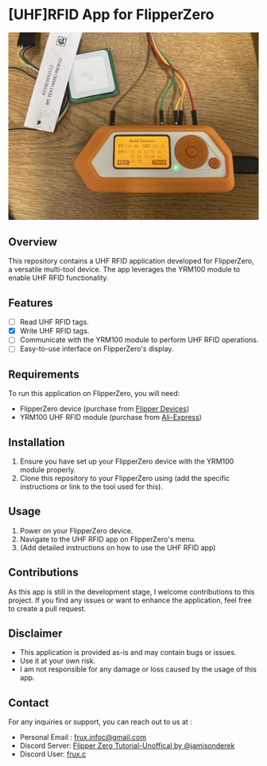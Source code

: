 # [UHF]RFID App for FlipperZero

![FlipperZero](assets/img/uhf_demo_app.jpg)

## Overview

This repository contains a UHF RFID application developed for FlipperZero, a versatile multi-tool device. The app leverages the YRM100 module to enable UHF RFID functionality.

## Features

- [ ] Read UHF RFID tags.
- [x] Write UHF RFID tags.
- [ ] Communicate with the YRM100 module to perform UHF RFID operations.
- [ ] Easy-to-use interface on FlipperZero's display.

## Requirements

To run this application on FlipperZero, you will need:

- FlipperZero device (purchase from [Flipper Devices](https://www.flipperdevices.com))
- YRM100 UHF RFID module (purchase from [Ali-Express](https://www.aliexpress.com/item/1005005296512846.html))

## Installation

1. Ensure you have set up your FlipperZero device with the YRM100 module properly.
2. Clone this repository to your FlipperZero using (add the specific instructions or link to the tool used for this).

## Usage

1. Power on your FlipperZero device.
2. Navigate to the UHF RFID app on FlipperZero's menu.
3. (Add detailed instructions on how to use the UHF RFID app)

## Contributions

As this app is still in the development stage, I welcome contributions to this project. If you find any issues or want to enhance the application, feel free to create a pull request.

<!-- ## License

This project is licensed under the [MIT License](link_to_license_file). -->

## Disclaimer

- This application is provided as-is and may contain bugs or issues.
- Use it at your own risk.
- I am not responsible for any damage or loss caused by the usage of this app.

## Contact

For any inquiries or support, you can reach out to us at :
- Personal Email : [frux.infoc@gmail.com](mailto:frux.infoc@gmail.com)
- Discord Server: [Flipper Zero Tutorial-Unoffical by @jamisonderek](https://discord.gg/REunuAnTX9)
- Discord User: [frux.c]()



